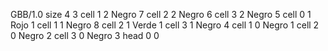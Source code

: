 <gs-board without-header> GBB/1.0
size 4 3
cell 1 2 Negro 7 
cell 2 2 Negro 6 
cell 3 2 Negro 5 
cell 0 1 Rojo 1 
cell 1 1 Negro 8 
cell 2 1 Verde 1 
cell 3 1 Negro 4 
cell 1 0 Negro 1 
cell 2 0 Negro 2 
cell 3 0 Negro 3 
head 0 0 </gs-board>